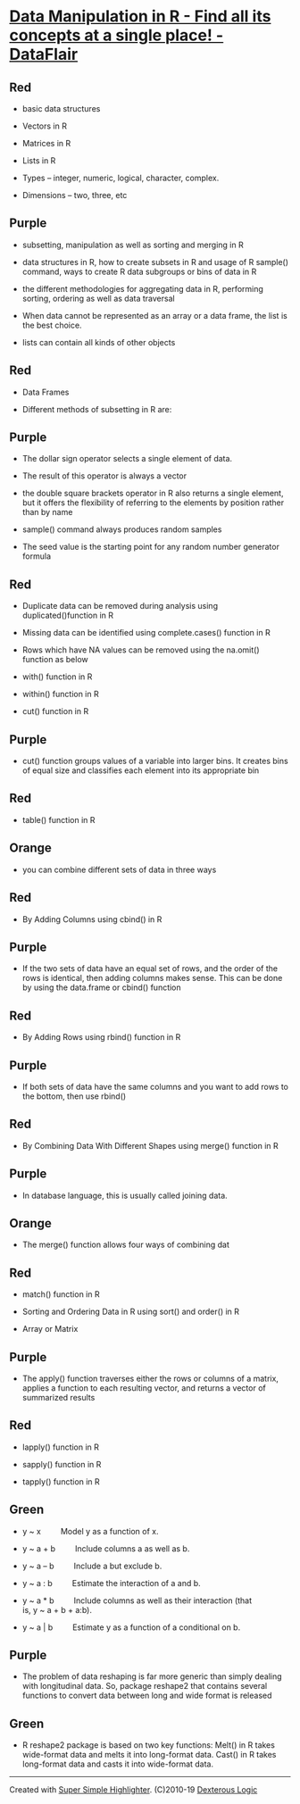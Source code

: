 # [Data Manipulation in R - Find all its concepts at a single place! - DataFlair](https://data-flair.training/blogs/data-manipulation-in-r/)

## Red
* basic data structures

* Vectors in R

* Matrices in R

* Lists in R

* Types – integer, numeric, logical, character, complex.

* Dimensions – two, three, etc

## Purple
* subsetting, manipulation as well as sorting and merging in R

* data structures in R, how to create subsets in R and usage of R sample() command, ways to create R data subgroups or bins of data in R

* the different methodologies for aggregating data in R, performing sorting, ordering as well as data traversal

* When data cannot be represented as an array or a data frame, the list is the best choice.

* lists can contain all kinds of other objects

## Red
* Data Frames

* Different methods of subsetting in R are:

## Purple
* The dollar sign operator selects a single element of data.

* The result of this operator is always a vector

* the double square brackets operator in R also returns a single element, but it offers the flexibility of referring to the elements by position rather than by name

* sample() command always produces random samples

* The seed value is the starting point for any random number generator formula

## Red
* Duplicate data can be removed during analysis using duplicated()function in R

* Missing data can be identified using complete.cases() function in R

* Rows which have NA values can be removed using the na.omit() function as below

* with() function in R

* within() function in R

* cut() function in R

## Purple
* cut() function groups values of a variable into larger bins. It creates bins of equal size and classifies each element into its appropriate bin

## Red
* table() function in R

## Orange
* you can combine different sets of data in three ways

## Red
* By Adding Columns using cbind() in R

## Purple
* If the two sets of data have an equal set of rows, and the order of the rows is identical, then adding columns makes sense. This can be done by using the data.frame or cbind() function

## Red
* By Adding Rows using rbind() function in R

## Purple
* If both sets of data have the same columns and you want to add rows to the bottom, then use rbind()

## Red
* By Combining Data With Different Shapes using merge() function in R

## Purple
* In database language, this is usually called joining data.

## Orange
* The merge() function allows four ways of combining dat

## Red
* match() function in R

* Sorting and Ordering Data in R using sort() and order() in R

* Array or Matrix

## Purple
* The apply() function traverses either the rows or columns of a matrix, applies a function to each resulting vector, and returns a vector of summarized results

## Red
* lapply() function in R

* sapply() function in R

* tapply() function in R

## Green
* y ~ x         Model y as a function of x.

* y ~ a + b         Include columns a as well as b.

* y ~ a – b         Include a but exclude b.

* y ~ a : b         Estimate the interaction of a and b.

* y ~ a * b         Include columns as well as their interaction (that is, y ~ a + b + a:b).

* y ~ a | b         Estimate y as a function of a conditional on b.

## Purple
* The problem of data reshaping is far more generic than simply dealing with longitudinal data. So, package reshape2 that contains several functions to convert data between long and wide format is released

## Green
* R reshape2 package is based on two key functions:  Melt() in R takes wide-format data and melts it into long-format data. Cast() in R takes long-format data and casts it into wide-format data.

---
Created with [Super Simple Highlighter](https://chrome.google.com/webstore/detail/hhlhjgianpocpoppaiihmlpgcoehlhio). (C)2010-19 [Dexterous Logic](https://www.dexterouslogic.com)